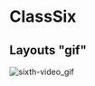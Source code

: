 # ClassSix
## Layouts "gif"
![sixth-video_gif](https://user-images.githubusercontent.com/53407160/94243466-4095cf80-ff39-11ea-8cb4-3c498a890b2b.gif)

